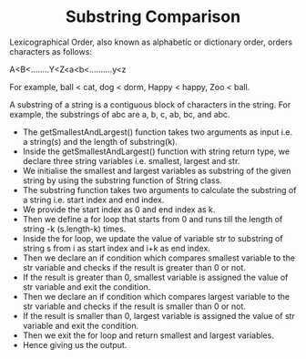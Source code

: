 <h1 align="center">Substring Comparison</h1>
Lexicographical Order, also known as alphabetic or dictionary order, orders characters as follows:

A<B<........Y<Z<a<b<..........y<z

For example, ball < cat, dog < dorm, Happy < happy, Zoo < ball.

A substring of a string is a contiguous block of characters in the string. For example, the substrings of abc are a, b, c, ab, bc, and abc.

- The getSmallestAndLargest() function takes two arguments as input i.e. a string(s) and the length of substring(k).
- Inside the getSmallestAndLargest() function with string return type, we declare three string variables i.e. smallest, largest and str.
- We initialise the smallest and largest variables as substring of the given string by using the substring function of String class.
- The substring function takes two arguments to calculate the substring of a string i.e. start index and end index.
- We provide the start index as 0 and end index as k.
- Then we define a for loop that starts from 0 and runs till the length of string -k (s.length-k) times.
- Inside the for loop, we update the value of variable str to substring of string s from i as start index and i+k as end index.
- Then we declare an if condition which compares smallest variable to the str variable and checks if the result is greater than 0 or not.
- If the result is greater than 0, smallest variable is assigned the value of str variable and exit the condition.
- Then we declare an if condition which compares largest variable to the str variable and checks if the result is smaller than 0 or not.
- If the result is smaller than 0, largest variable is assigned the value of str variable and exit the condition.
- Then we exit the for loop and return smallest and largest variables.
- Hence giving us the output.
